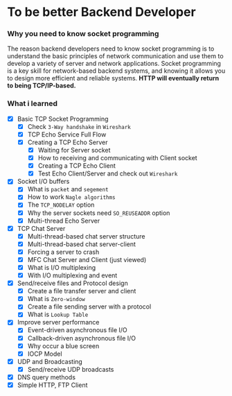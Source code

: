 # To be better Backend Developer

### Why you need to know socket programming
The reason backend developers need to know socket programming is to understand the basic principles of network communication and use them to develop a variety of server and network applications. Socket programming is a key skill for network-based backend systems, and knowing it allows you to design more efficient and reliable systems. **HTTP will eventually return to being TCP/IP-based.**

### What i learned
- [x] Basic TCP Socket Programming
    - [x] Check `3-Way handshake` in `Wireshark`
    - [x] TCP Echo Service Full Flow
    - [x] Creating a TCP Echo Server
        - [x] Waiting for Server socket
        - [x] How to receiving and communicating with Client socket
        - [x] Creating a TCP Echo Client
        - [x] Test Echo Client/Server and check out `Wireshark`
- [x] Socket I/O buffers
    - [x] What is `packet` and `segement`
    - [x] How to work `Nagle algorithms`
    - [x] The `TCP_NODELAY` option
    - [x] Why the server sockets need `SO_REUSEADDR` option
    - [x] Multi-thread Echo Server
- [x] TCP Chat Server
    - [x] Multi-thread-based chat server structure
    - [x] Multi-thread-based chat server-client
    - [x] Forcing a server to crash
    - [x] MFC Chat Server and Client (just viewed)
    - [x] What is I/O multiplexing
    - [x] With I/O multiplexing and event
- [x] Send/receive files and Protocol design
    - [x] Create a file transfer server and client
    - [x] What is `Zero-window`
    - [x] Create a file sending server with a protocol
    - [x] What is `Lookup Table`
- [x] Improve server performance
    - [x] Event-driven asynchronous file I/O
    - [x] Callback-driven asynchronous file I/O
    - [x] Why occur a blue screen
    - [x] IOCP Model
- [x] UDP and Broadcasting
    - [x] Send/receive UDP broadcasts
- [x] DNS query methods
- [x] Simple HTTP, FTP Client
